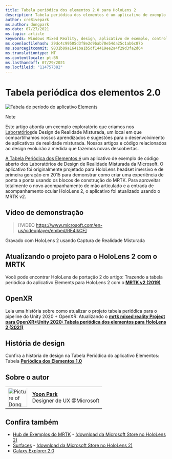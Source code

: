 ```yaml
---
title: Tabela periódica dos elementos 2.0 para HoloLens 2
description: Tabela periódica dos elementos é um aplicativo de exemplo atualizado para HoloLens entrada de acompanhamento de mão e acompanhamento ocular totalmente articulado do 2.
author: cre8ivepark
ms.author: dongpark
ms.date: 07/27/2021
ms.topic: article
keywords: Windows Mixed Reality, design, aplicativo de exemplo, controles, MRTK, Realidade Misturada Toolkit, Unity, aplicativos de exemplo, aplicativos de exemplo, open-source, Microsoft Store, HoloLens, headset de realidade misturada, headset de realidade misturada do Windows, headset de realidade virtual, OpenXR, Open XR, Unity
ms.openlocfilehash: 29dc4c99505d3f8e2d9bab70e54da25c1ab6c87b
ms.sourcegitcommit: 9831b89a1641ba1b5df14419ee2a4f29d3fa2d64
ms.translationtype: MT
ms.contentlocale: pt-BR
ms.lasthandoff: 07/29/2021
ms.locfileid: "114757382"
---
```

# <a name="periodic-table-of-the-elements-20"></a>Tabela periódica dos elementos 2.0
![Tabela de período do aplicativo Elements](../images/MRDL_PeriodicTable.jpg)

>[!NOTE]
>Este artigo aborda um exemplo exploratório que criamos nos [Laboratórios](https://github.com/Microsoft/MRDesignLabs_Unity)de Design de Realidade Misturada, um local em que compartilhamos nossos aprendizados e sugestões para o desenvolvimento de aplicativos de realidade misturada. Nossos artigos e código relacionados ao design evoluirão à medida que fazemos novas descobertas.

[A Tabela Periódica dos Elementos é](https://github.com/Microsoft/MRDesignLabs_Unity_PeriodicTable) um aplicativo de exemplo de código aberto dos Laboratórios de Design de Realidade Misturada da Microsoft. O aplicativo foi originalmente projetado para HoloLens headset imersivo e de primeira geração em 2015 para demonstrar como criar uma experiência de ponta a ponta usando os blocos de construção do MRTK. Para aproveitar totalmente o novo acompanhamento de mão articulado e a entrada de acompanhamento ocular HoloLens 2, o aplicativo foi atualizado usando o MRTK v2. 

## <a name="demo-video"></a>Vídeo de demonstração 
> [!VIDEO https://www.microsoft.com/en-us/videoplayer/embed/RE4IkCF]

Gravado com HoloLens 2 usando Captura de Realidade Misturada


## <a name="upgrading-the-project-for-hololens-2-with-mrtk"></a>Atualizando o projeto para o HoloLens 2 com o MRTK
Você pode encontrar HoloLens de portação 2 do artigo: Trazendo a tabela periódica do aplicativo Elements para HoloLens 2 com o <a href="https://dongyoonpark.medium.com/bringing-the-periodic-table-of-the-elements-app-to-hololens-2-with-mrtk-v2-a6e3d8362158" target="_blank"> **MRTK v2 (2019)**</a>

## <a name="openxr"></a>OpenXR 
Leia uma história sobre como atualizar o projeto tabela periódica para o pipeline do Unity 2020 + OpenXR: Atualizando o <a href="https://dongyoonpark.medium.com/updating-mrtk-mixed-reality-project-to-openxr-unity-2020-periodic-table-of-the-elements-4cf55b0479a4" target="_blank"> **mrtk mixed reality Project para OpenXR+Unity 2020: Tabela periódica dos elementos para HoloLens 2 (2021)**</a>

## <a name="design-story"></a>História de design 
Confira a história de design na Tabela Periódica do aplicativo Elementos: Tabela [ **Periódica dos Elementos 1.0**](periodic-table-of-the-elements.md)

## <a name="about-the-author"></a>Sobre o autor

<table style="border-collapse:collapse" padding-left="0px">
<tr>
<td style="border-style: none" width="60px"><img alt="Picture of Dong Yoon Park" width="60" height="60" src="images/dongyoonpark.jpg"></td>
<td style="border-style: none"><a href="http://dongyoonpark.com" target="_blank"><b>Yoon Park</b></a><br>Designer de UX @Microsoft</td>
</tr>
</table>

## <a name="see-also"></a>Confira também

* [Hub de Exemplos do MRTK](/windows/mixed-reality/mrtk-unity/features/example-scenes/example-hub) - [(download da Microsoft Store no HoloLens 2)](https://www.microsoft.com/en-us/p/mrtk-examples-hub/9mv8c39l2sj4)
* [Surfaces](sampleapp-surfaces.md) - [(download da Microsoft Store no HoloLens 2)](https://www.microsoft.com/en-us/p/surfaces/9nvkpv3sk3x0)
* [Galaxy Explorer 2.0](galaxy-explorer-update.md)